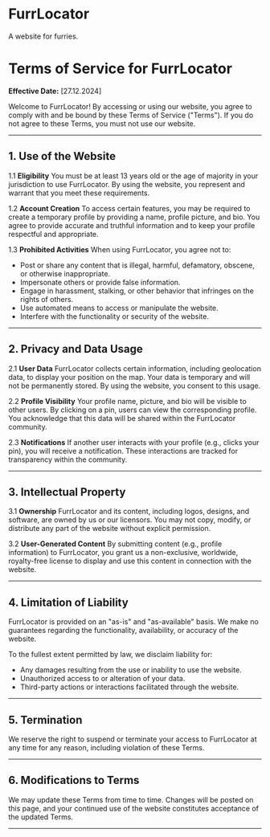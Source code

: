 # FurrLocator
A website for furries.

# Terms of Service for FurrLocator

**Effective Date:** [27.12.2024]

Welcome to FurrLocator! By accessing or using our website, you agree to comply with and be bound by these Terms of Service ("Terms"). If you do not agree to these Terms, you must not use our website.

---

## 1. Use of the Website

1.1 **Eligibility**
You must be at least 13 years old or the age of majority in your jurisdiction to use FurrLocator. By using the website, you represent and warrant that you meet these requirements.

1.2 **Account Creation**
To access certain features, you may be required to create a temporary profile by providing a name, profile picture, and bio. You agree to provide accurate and truthful information and to keep your profile respectful and appropriate.

1.3 **Prohibited Activities**
When using FurrLocator, you agree not to:
- Post or share any content that is illegal, harmful, defamatory, obscene, or otherwise inappropriate.
- Impersonate others or provide false information.
- Engage in harassment, stalking, or other behavior that infringes on the rights of others.
- Use automated means to access or manipulate the website.
- Interfere with the functionality or security of the website.

---

## 2. Privacy and Data Usage

2.1 **User Data**
FurrLocator collects certain information, including geolocation data, to display your position on the map. Your data is temporary and will not be permanently stored. By using the website, you consent to this usage.

2.2 **Profile Visibility**
Your profile name, picture, and bio will be visible to other users. By clicking on a pin, users can view the corresponding profile. You acknowledge that this data will be shared within the FurrLocator community.

2.3 **Notifications**
If another user interacts with your profile (e.g., clicks your pin), you will receive a notification. These interactions are tracked for transparency within the community.

---

## 3. Intellectual Property

3.1 **Ownership**
FurrLocator and its content, including logos, designs, and software, are owned by us or our licensors. You may not copy, modify, or distribute any part of the website without explicit permission.

3.2 **User-Generated Content**
By submitting content (e.g., profile information) to FurrLocator, you grant us a non-exclusive, worldwide, royalty-free license to display and use this content in connection with the website.

---

## 4. Limitation of Liability

FurrLocator is provided on an "as-is" and "as-available" basis. We make no guarantees regarding the functionality, availability, or accuracy of the website.

To the fullest extent permitted by law, we disclaim liability for:
- Any damages resulting from the use or inability to use the website.
- Unauthorized access to or alteration of your data.
- Third-party actions or interactions facilitated through the website.

---

## 5. Termination

We reserve the right to suspend or terminate your access to FurrLocator at any time for any reason, including violation of these Terms.

---

## 6. Modifications to Terms

We may update these Terms from time to time. Changes will be posted on this page, and your continued use of the website constitutes acceptance of the updated Terms.

---



